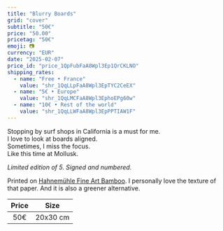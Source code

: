 ```yaml
---
title: "Blurry Boards"
grid: "cover"
subtitle: "50€"
price: "50.00"
pricetag: "50€"
emoji: 📷
currency: "EUR"
date: "2025-02-07"
price_id: "price_1QpFubFaA8Wpl3Ep1QrCKLNO"
shipping_rates:
  - name: "Free • France"
    value: "shr_1QqLLpFaA8Wpl3EpTYC2CeEX"
  - name: "5€ • Europe"
    value: "shr_1QqLMCFaA8Wpl3EphoEPg60w"
  - name: "10€ • Rest of the world"
    value: "shr_1QqLLWFaA8Wpl3EpPPTIAW1F"
---
```


Stopping by surf shops in California is a must for me.   
I love to look at boards aligned.  
Sometimes, I miss the focus.  
Like this time at Mollusk.

*Limited edition of 5. Signed and numbered.*

<p class="text-xs">
Printed on <a href="https://www.hahnemuehle.com/fr/digital-fineart/les-papiers-a-jet-dencre-fineart/natural-line/p/Product/show/202/1036.html" >Hahnemühle Fine Art Bamboo</a>. I personally love the texture of that paper. And it is also a greener alternative.
</p>

| Price | Size |
|:---:|:---:|
| 50€ | 20x30 cm |
